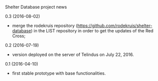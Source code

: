 Shelter Database project news


0.3 (2016-08-02)
* merge the rodekruis repository (https://github.com/rodekruis/shelter-database)
  in the LIST repository in order to get the updates of the Red Cross;

0.2 (2016-07-19)
* version deployed on the server of Telindus on July 22, 2016.

0.1 (2016-04-10)
* first stable prototype with base functionalities.
